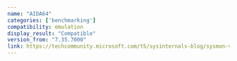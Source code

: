 ```yaml
---
name: "AIDA64"
categories: ['benchmarking']
compatibility: emulation
display_result: "Compatible"
version_from: "7.35.7000"
link: https://techcommunity.microsoft.com/t5/sysinternals-blog/sysmon-v12-0-process-monitor-v3-60-procdump-v10-0-and-arm64/ba-p/1649402
---
```

